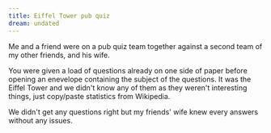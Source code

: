 ```yaml
---
title: Eiffel Tower pub quiz
dream: undated
---
```


Me and a friend <!-- TH --> were on a pub quiz team together against a second team of my other friends, <!-- RH HP OL --> and his wife. 

You were given a load of questions already on one side of paper before opening an enevelope containing the subject of the questions. It was the Eiffel Tower and we didn't know any of them as they weren't interesting things, just copy/paste statistics from Wikipedia.

We didn't get any questions right but my friends' wife knew every answers without any issues.